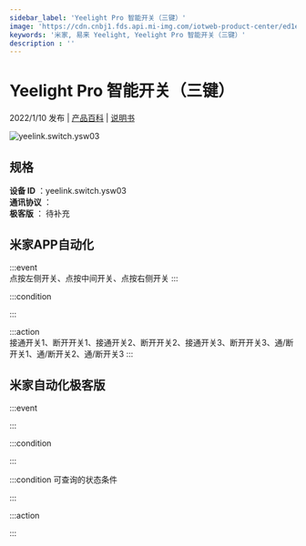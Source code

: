 ```yaml
---
sidebar_label: 'Yeelight Pro 智能开关（三键）'
image: 'https://cdn.cnbj1.fds.api.mi-img.com/iotweb-product-center/ed1ea17e2ee043ee16a0982930c74fe2_1625474449934.png?GalaxyAccessKeyId=AKVGLQWBOVIRQ3XLEW&Expires=9223372036854775807&Signature=dYI769aQ0cXFJ2/kayU1P/syvHA='
keywords: '米家, 易来 Yeelight, Yeelight Pro 智能开关（三键）'
description : ''
---
```

# Yeelight Pro 智能开关（三键）

2022/1/10 发布 | [产品百科](https://home.mi.com/webapp/content/baike/product/index.html?model=yeelink.switch.ysw03/) | [说明书](https://home.mi.com/views/introduction.html?model=yeelink.switch.ysw03&region=cn)

![yeelink.switch.ysw03](https://cdn.cnbj1.fds.api.mi-img.com/iotweb-product-center/ed1ea17e2ee043ee16a0982930c74fe2_1625474449934.png?GalaxyAccessKeyId=AKVGLQWBOVIRQ3XLEW&Expires=9223372036854775807&Signature=dYI769aQ0cXFJ2/kayU1P/syvHA=)

## 规格  
> 
**设备 ID** ：yeelink.switch.ysw03  
**通讯协议** ：  
**极客版**  ： 待补充 


## 米家APP自动化  

:::event  
点按左侧开关、点按中间开关、点按右侧开关
:::

:::condition  

:::

:::action   
接通开关1、断开开关1、接通开关2、断开开关2、接通开关3、断开开关3、通/断开关1、通/断开关2、通/断开关3
:::

## 米家自动化极客版  

:::event  

:::

:::condition  

:::

:::condition 可查询的状态条件  

:::

:::action  

:::

        
